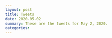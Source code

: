```yaml
---
layout: post
title: Tweets
date: 2020-05-02
summary: These are the tweets for May 2, 2020.
categories:
---
```


